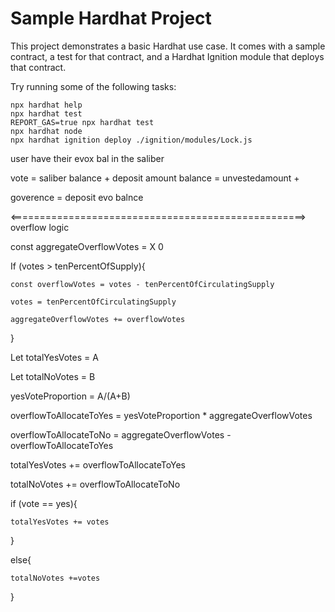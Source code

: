 # Sample Hardhat Project

This project demonstrates a basic Hardhat use case. It comes with a sample contract, a test for that contract, and a Hardhat Ignition module that deploys that contract.

Try running some of the following tasks:

```shell
npx hardhat help
npx hardhat test
REPORT_GAS=true npx hardhat test
npx hardhat node
npx hardhat ignition deploy ./ignition/modules/Lock.js
```


user have their evox bal in the saliber 


vote = saliber balance + deposit amount balance 
     =  unvestedamount + 

goverence = deposit evo balnce 


<===================================================>
overflow logic 

const aggregateOverflowVotes = X 0 

If (votes > tenPercentOfSupply){

    const overflowVotes = votes - tenPercentOfCirculatingSupply

    votes = tenPercentOfCirculatingSupply

    aggregateOverflowVotes += overflowVotes

}

Let totalYesVotes = A

Let totalNoVotes = B


yesVoteProportion = A/(A+B)

overflowToAllocateToYes = yesVoteProportion * aggregateOverflowVotes

overflowToAllocateToNo = aggregateOverflowVotes - overflowToAllocateToYes

 

totalYesVotes += overflowToAllocateToYes

totalNoVotes += overflowToAllocateToNo

if (vote == yes){

    totalYesVotes += votes
}

else{

    totalNoVotes +=votes

}




